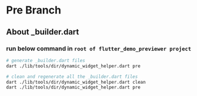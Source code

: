 # Pre Branch

## About _builder.dart

### run below command in `root of flutter_demo_previewer project`

```bash
# generate _builder.dart files
dart ./lib/tools/dir/dynamic_widget_helper.dart pre

# clean and regenerate all the _builder.dart files
dart ./lib/tools/dir/dynamic_widget_helper.dart clean
dart ./lib/tools/dir/dynamic_widget_helper.dart pre
```
